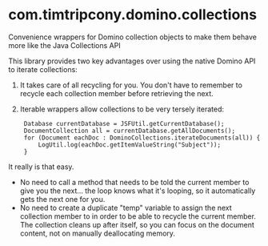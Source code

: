 com.timtripcony.domino.collections
==================================

Convenience wrappers for Domino collection objects to make them behave more like the Java Collections API

This library provides two key advantages over using the native Domino API to iterate collections:

1. It takes care of all recycling for you. You don't have to remember to recycle each collection member before retrieving the next.
2. Iterable wrappers allow collections to be very tersely iterated:

        Database currentDatabase = JSFUtil.getCurrentDatabase();
        DocumentCollection all = currentDatabase.getAllDocuments();
        for (Document eachDoc : DominoCollections.iterateDocuments(all)) {
            LogUtil.log(eachDoc.getItemValueString("Subject"));
        }

It really is that easy.

- No need to call a method that needs to be told the current member to give you the next... the loop knows what it's looping, so it automatically gets the next one for you.
- No need to create a duplicate "temp" variable to assign the next collection member to in order to be able to recycle the current member. The collection cleans up after itself, so you can focus on the document content, not on manually deallocating memory.
